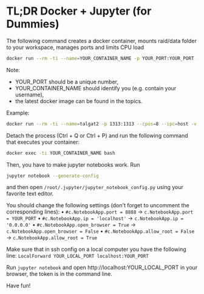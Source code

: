# TL;DR Docker + Jupyter (for Dummies)
The following command creates a docker container, mounts raid/data folder to your workspace, manages ports and limits CPU load
```bash
docker run --rm -ti --name=YOUR_CONTAINER_NAME -p YOUR_PORT:YOUR_PORT --cpus=8 -v /home/YOUR_USERNAME:/workspace -v /raid/:/workspace/raid YOUR_DOCKER_IMAGE
```

Note:
- YOUR_PORT should be a unique number,
- YOUR_CONTAINER_NAME should identify you (e.g. contain your username),
- the latest docker image can be found in the topics.

Example:
```bash
docker run --rm -ti --name=talgat2 -p 1313:1313 --cpus=8 --ipc=host -v /home/tdaulbaev:/workspace -v /raid/:/workspace/raid nvcr.io/nvidia/pytorch:19.07-py3
```

Detach the process (Ctrl + Q or Ctrl + P) and run the following command that executes your container: 
```bash
docker exec -ti YOUR_CONTAINER_NAME bash
```

Then, you have to make jupyter notebooks work. Run
```bash 
jupyter notebook --generate-config 
```

and then open `/root/.jupyter/jupyter_notebook_config.py` using your favorite text editor. 

You should change the following settings (don't forget to uncomment the corresponding lines):
• `#c.NotebookApp.port = 8888` → `c.NotebookApp.port = YOUR_PORT`
• `#c.NotebookApp.ip = 'localhost'` → `c.NotebookApp.ip = '0.0.0.0'`
• `#c.NotebookApp.open_browser = True` → `c.NotebookApp.open_browser = False`
• `#c.NotebookApp.allow_root = False` → `c.NotebookApp.allow_root = True`

Make sure that in ssh config on a local computer you have the following line:
`LocalForward YOUR_LOCAL_PORT localhost:YOUR_PORT`

Run `jupyter notebook` and open http://localhost:YOUR_LOCAL_PORT in your browser, the token is in the command line. 


Have fun!
